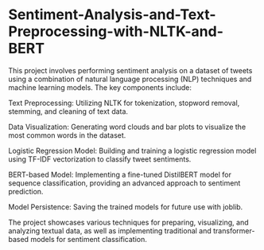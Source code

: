 # Sentiment-Analysis-and-Text-Preprocessing-with-NLTK-and-BERT
This project involves performing sentiment analysis on a dataset of tweets using a combination of natural language processing (NLP) techniques and machine learning models. The key components include:

Text Preprocessing: Utilizing NLTK for tokenization, stopword removal, stemming, and cleaning of text data.

Data Visualization: Generating word clouds and bar plots to visualize the most common words in the dataset.

Logistic Regression Model: Building and training a logistic regression model using TF-IDF vectorization to classify tweet sentiments.

BERT-based Model: Implementing a fine-tuned DistilBERT model for sequence classification, providing an advanced approach to sentiment prediction.

Model Persistence: Saving the trained models for future use with joblib.

The project showcases various techniques for preparing, visualizing, and analyzing textual data, as well as implementing traditional and transformer-based models for sentiment classification.
